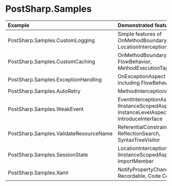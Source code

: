 # PostSharp.Samples

| Example                                   | Demonstrated features                                                                    |
| :---------------------------------------- | :--------------------------------------------------------------------------------------- |
| PostSharp.Samples.CustomLogging           | Simple features of OnMethodBoundaryAspect, LocationInterceptionAspect.                   |
| PostSharp.Samples.CustomCaching           | OnMethodBoundaryAspect: FlowBehavior, MethodExecutionTag.                                |
| PostSharp.Samples.ExceptionHandling       | OnExceptionAspect including FlowBehavior.                                                |
| PostSharp.Samples.AutoRetry               | MethodInterceptionAspect                                                                 |
| PostSharp.Samples.WeakEvent               | EventInterceptionAspect, IInstanceScopedAspect, InstanceLevelAspect, IntroduceInterface  |
| PostSharp.Samples.ValidateResourceName    | ReferentialConstraint, ReflectionSearch, SyntaxTreeVisitor                               |
| PostSharp.Samples.SessionState            | LocationInterceptionAspect, IInstanceScopedAspect, ImportMember                          |
| PostSharp.Samples.Xaml                    | NotifyPropertyChanged, Recordable, Code Contracts                                        |
